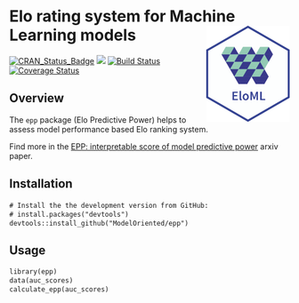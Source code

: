 # Elo rating system for Machine Learning models <img src="man/figures/logo.png" align="right" width="150"/>

[![CRAN\_Status\_Badge](http://www.r-pkg.org/badges/version/epp)](https://cran.r-project.org/package=epp)
<img src="http://cranlogs.r-pkg.org/badges/grand-total/epp" />
[![Build
Status](https://travis-ci.org/ModelOriented/epp.svg?branch=master)](https://travis-ci.org/ModelOriented/epp)
[![Coverage
Status](https://img.shields.io/codecov/c/github/modeloriented/epp/master.svg)](https://codecov.io/github/modeloriented/epp?branch=master)

## Overview

The `epp` package (Elo Predictive Power) helps to assess model performance based Elo ranking system. 

Find more in the [EPP: interpretable score of model predictive power](https://arxiv.org/abs/1908.09213) arxiv paper.


## Installation

```{r}
# Install the the development version from GitHub:
# install.packages("devtools")
devtools::install_github("ModelOriented/epp")
```

## Usage

```
library(epp)
data(auc_scores)
calculate_epp(auc_scores)
```
